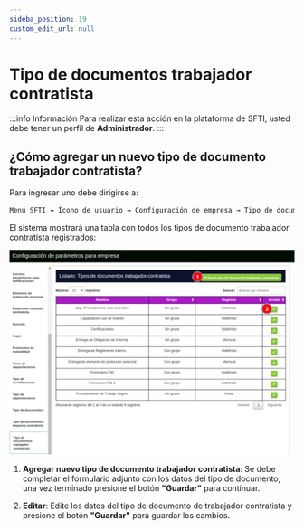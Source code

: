 ```yaml
---
sideba_position: 19
custom_edit_url: null
---
```

# Tipo de documentos trabajador contratista

:::info Información 
Para realizar esta acción en la plataforma de SFTI, usted debe tener un perfil de **Administrador**.
:::

## ¿Cómo agregar un nuevo tipo de documento trabajador contratista?
Para ingresar uno debe dirigirse a:

<div align="center">

```bash
Menú SFTI → Ícono de usuario → Configuración de empresa → Tipo de documentos trabajador contratista
```
</div>

El sistema mostrará una tabla con todos los tipos de documento trabajador contratista registrados: 

<div align="center">

![tipo de documento trabajador contratista](/img/img_manual/img_configuracion/2023-08-08_10-08.png)

</div>

1. **Agregar nuevo tipo de documento trabajador contratista**: Se debe completar el formulario adjunto con los datos del tipo de documento, una vez terminado presione el botón **"Guardar"** para continuar.

2. **Editar**: Edite los datos del tipo de documento de trabajador contratista y presione el botón **"Guardar"** para guardar los cambios.

